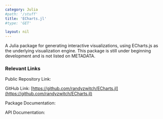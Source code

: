 ```yaml
---
category: Julia
#path: '/stuff'
title: 'ECharts.jl'
#type: 'GET'

layout: nil
---
```

A Julia package for generating interactive visualizations, using ECharts.js as the underlying visualization engine. This package is still under beginning development and is not listed on METADATA.

### Relevant Links

Public Repository Link:

GitHub Link: [https://github.com/randyzwitch/ECharts.jl](https://github.com/randyzwitch/ECharts.jl)

Package Documentation:

API Documentation:
